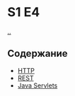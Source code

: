 # S1 E4

[..](../README.md)

## Содержание
* [HTTP](./http.ru.md)
* [REST](./rest.ru.md)
* [Java Servlets](./servlets.ru.md)
